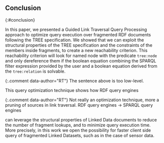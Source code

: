 ## Conclusion
{:#conclusion}

In this paper, we presented a Guided Link Traversal Query Processing approach to optimize query execution over fragmented RDF documents
following the TREE specification. 
We showed that we can exploit the structural properties of the TREE specification and the constraints of the members inside fragments, 
to create a new reachability criterion.
This reachability criterion will look for named node with the predicate `tree:node` and only dereference them if the boolean equation
combining the SPARQL filter expression provided by the user and a boolean equation derived from the `tree:relation` is solvable.

{:.comment data-author="RT"}
The sentence above is too low-level.


This query optimization technique shows how RDF query engines 

{:.comment data-author="RT"}
Not really an optimization technique, more a pruning of sources in link traversal.
RDF query engines -> SPARQL query engines 

can leverage the structural properties of Linked Data documents
to reduce the number of fragment lookups,
and to minimize query execution time. More precisely, in this work we 
open the possibility for faster client side query of fragmented Linked Datasets,
such as in the case of sensor data.